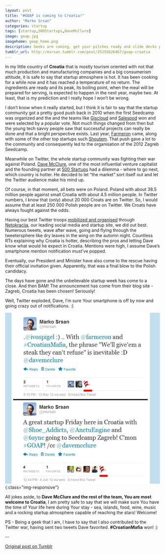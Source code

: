 ```yaml
---
layout: post
title: "#GOAP is coming to Croatia!"
author: "Marko Srsan"
categories: startup
tags: [startup,500Startups,DaveMcClure]
image: goap.jpg
imagehome: goap_home.png
description: Geeks are coming, get your pitches ready and slide decks polished! 
tumblr_url: http://msrsan.tumblr.com/post/25155626467/goap-croatia
---
```

In my little country of **Croatia** that is mostly tourism oriented with not that much production and manufacturing companies and a big consumerism attitude, it is safe to say that startup atmosphere is hot. It has been cooking for a while now and it has reached a temperature of no return. The ingredients are ready and its peak, its boiling point, when the meal will be prepared for serving, is expected to happen in the next year, maybe two. At least, that is my prediction and I really hope I won’t be wrong.

I don’t know when it really started, but I think it is fair to say that the startup community got a pretty good push back in 2010 when the first Seedcamp was organized and the and the teams like [Giscloud](https://twitter.com/GisCloud) and [Salespod](https://twitter.com/Repsly) won and were selected by a popular vote. Not much things changed from then but the young tech savvy people saw that successful projects can really be done and that a bright perspective exists. Last year, [Farmeron](https://twitter.com/farmeron) came, along with some of the other top startups such [Shoutem](https://twitter.com/shoutem). That push gave a lot to the community and consequently led to the organisation of the 2012 Zagreb Seedcamp.

Meanwhile on Twitter, the whole startup community was fighting their war against Poland. [Dave McClure](https://twitter.com/davemcclure), one of the most influential venture capitalist and the founding partner at [500 Startups](https://twitter.com/500Startups) had a dilemma - where to go next, which country is hotter. He decided to let “the market” sort itself out and let the Twitter audience make his mind up.

Of course, in that moment, all bets were on Poland. Poland with about 38.5 million people against small Croatia with about 4.5 million people. In Twitter numbers, I know that (only) about 20 000 Croats are on Twitter. So, I would assume that at least 250 000 Polish people are on Twitter. We Croats have always fought against the odds.

Having our best Twitter troops [mobilized and organised](http://www.netokracija.com/goap-akcija-na-twitteru-dovedimo-najutjecajnije-americke-investitore-u-nase-krajeve-31984?wpmp_switcher=mobile) through [Netokracija](http://www.netokracija.com/), our leading social media and startup site, we did out best. Numerous tweets, wave after wave, going and flying through the tweetersphere like dry leaves in the wing on the automn night. Countless RTs explaining why Croatia is hotter, describing the pros and letting Dave know what would he expect in Croatia. Mentions were high, I assume Dave’s smartphone mention notification must’ve popped. 

Eventually, our President and Minister have also come to the rescue having their official invitation given. Apparently, that was a final blow to the Polish candidacy. 

The days have gone and the unbelievable startup week has come to a close. And then BAM! The announcement has come from their blog site - Zagreb, Croatia has been chosen! Seriously! 

Well, Twitter exploded, Dave, I’m sure Your smartphone is off by now and going crazy out of notifications. :)

![Dave liked my tweet!](../assets/img/goap2.jpg){:class="img-responsive"}

All jokes aside, to **Dave McClure and the rest of the team, You are most welcome to Croatia**, I am pretty safe to say that we will make sure You have the time of Your life here during Your stay - sea, islands, food, wine, music and a rocking startup atmosphere capable of reaching the stars! Welcome! 

PS - Being a geek that I am, I have to say that I also contributed to the Twitter war, having sent two tweets Dave favorited. **#CroatianMafia** won! :)

--

[Original post on Tumblr](http://msrsan.tumblr.com/post/25155626467/goap-croatia)
